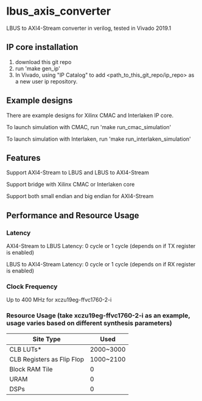 # lbus_axis_converter
LBUS to AXI4-Stream converter in verilog, tested in Vivado 2019.1

## IP core installation
1. download this git repo
2. run 'make gen_ip'
3. In Vivado, using "IP Catalog" to add <path_to_this_git_repo/ip_repo> as a new user ip repository.

## Example designs
There are example designs for Xilinx CMAC and Interlaken IP core.

To launch simulation with CMAC, run 'make run_cmac_simulation'

To launch simulation with Interlaken, run 'make run_interlaken_simulation'

## Features
Support AXI4-Stream to LBUS and LBUS to AXI4-Stream

Support bridge with Xilinx CMAC or Interlaken core

Support both small endian and big endian for AXI4-Stream

## Performance and Resource Usage

### Latency 
AXI4-Stream to LBUS Latency: 0 cycle or 1 cycle (depends on if TX register is enabled)

LBUS to AXI4-Stream Latency: 0 cycle or 1 cycle (depends on if RX register is enabled)

### Clock Frequency
Up to 400 MHz for xczu19eg-ffvc1760-2-i

### Resource Usage (take xczu19eg-ffvc1760-2-i as an example, usage varies based on different synthesis parameters)
|          Site Type         |    Used   |
| -------------------------- | --------- |
| CLB LUTs*                  | 2000~3000 |
| CLB Registers as Flip Flop | 1000~2100 |
| Block RAM Tile             |    0      |
| URAM                       |    0      |
| DSPs                       |    0      |
